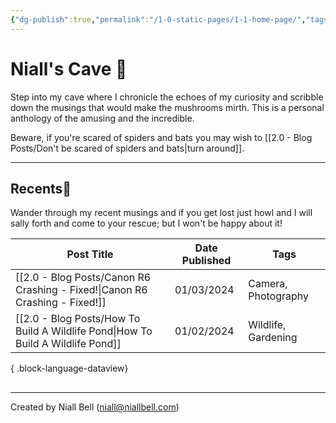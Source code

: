 ```yaml
---
{"dg-publish":true,"permalink":"/1-0-static-pages/1-1-home-page/","tags":["gardenEntry"],"created":"2024-04-07T21:59:11.083+01:00","updated":"2024-04-10T00:15:03.100+01:00"}
---
```


# Niall's Cave 🦇

Step into my cave where I chronicle the echoes of my curiosity and scribble down the musings that would make the mushrooms mirth. This is a personal anthology of the amusing and the incredible.

Beware, if you're scared of spiders and bats you may wish to [[2.0 - Blog Posts/Don't be scared of spiders and bats\|turn around]].

---
## Recents📝

Wander through my recent musings and if you get lost just howl and I will sally forth and come to your rescue; but I won't be happy about it!

| Post Title                                                                         | Date Published | Tags                |
| ---------------------------------------------------------------------------------- | -------------- | ------------------- |
| [[2.0 - Blog Posts/Canon R6 Crashing - Fixed!\|Canon R6 Crashing - Fixed!]]     | 01/03/2024     | Camera, Photography |
| [[2.0 - Blog Posts/How To Build A Wildlife Pond\|How To Build A Wildlife Pond]] | 01/02/2024     | Wildlife, Gardening |

{ .block-language-dataview}



##

##
##
##
##
##
##
---
Created by Niall Bell (niall@niallbell.com)